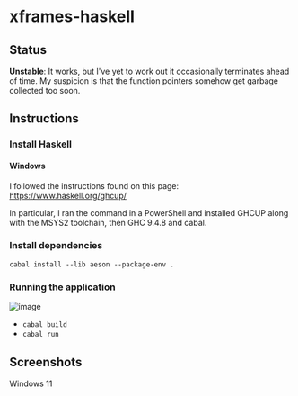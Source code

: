 # xframes-haskell

## Status

**Unstable**: It works, but I've yet to work out it occasionally terminates ahead of time. My suspicion is that the function pointers somehow get garbage collected too soon.

## Instructions

### Install Haskell

#### Windows

I followed the instructions found on this page: https://www.haskell.org/ghcup/

In particular, I ran the command in a PowerShell and installed GHCUP along with the MSYS2 toolchain, then GHC 9.4.8 and cabal.

### Install dependencies

`cabal install --lib aeson --package-env .`

### Running the application

![image](https://github.com/user-attachments/assets/cf3f7951-05d6-4864-8bad-ae03ae561ee9)


- `cabal build`
- `cabal run`

## Screenshots

Windows 11
